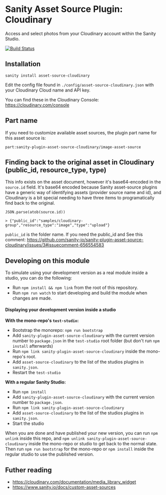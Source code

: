 # Sanity Asset Source Plugin: Cloudinary

Access and select photos from your Cloudinary account within the Sanity Studio.

[![Build Status](https://travis-ci.org/sanity-io/sanity-plugin-asset-source-cloudinary.svg?branch=master)](https://travis-ci.org/sanity-io/sanity-plugin-asset-source-cloudinary)


## Installation

`sanity install asset-source-cloudinary`

Edit the config file found in `./config/asset-source-cloudinary.json` with your Cloudinary Cloud name and API key.

You can find these in the Cloudinary Console: https://cloudinary.com/console

## Part name

If you need to customize available asset sources, the plugin part name for this asset source is:

`part:sanity-plugin-asset-source-cloudinary/image-asset-source`

## Finding back to the original asset in Cloudinary (public_id, resource_type, type)
This info exists on the asset document, however it's base64-encoded in the `source.id` field.
It's base64 encoded because Sanity asset-source plugins have a generic way of identifying assets (provider source name and id), and Cloudinary is a bit special needing to have three items to programatically find back to the original.

```
JSON.parse(atob(source.id))

> {"public_id":"samples/cloudinary-group","resource_type":"image","type":"upload"}
```

`public_id` is the folder name.
If you need the public_id and See this comment: https://github.com/sanity-io/sanity-plugin-asset-source-cloudinary/issues/3#issuecomment-656554583

## Developing on this module

To simulate using your development version as a real module inside a studio, you can do the following:

* Run `npm install && npm link` from the root of this repository.
* Run `npm run watch` to start developing and build the module when changes are made.

#### Displaying your development version inside a studio

**With the mono-repo's `test-studio`:**

  * Bootstrap the monorepo: `npm run bootstrap`
  * Add `sanity-plugin-asset-source-cloudinary` with the current version number to `package.json` in the `test-studio` root folder (but don't run `npm install` afterwards)
  * Run `npm link sanity-plugin-asset-source-cloudinary` inside the mono-repo's root.
  * Add `asset-source-cloudinary` to the list of the studios plugins in `sanity.json`.
  * Restart the `test-studio`

**With a regular Sanity Studio:**
  * Run `npm install`
  * Add `sanity-plugin-asset-source-cloudinary` with the current version number to `package.json`.
  * Run `npm link sanity-plugin-asset-source-cloudinary`
  * Add `asset-source-cloudinary` to the list of the studios plugins in `sanity.json`.
  * Start the studio

When you are done and have published your new version, you can run `npm unlink` inside this repo, and `npm unlink sanity-plugin-asset-source-cloudinary` inside the mono-repo or studio to get back to the normal state. Then run `npm run bootstrap` for the mono-repo or `npm install` inside the regular studio to use the published version.


## Futher reading
* https://cloudinary.com/documentation/media_library_widget
* https://www.sanity.io/docs/custom-asset-sources
